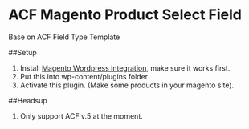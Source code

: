 # ACF Magento Product Select Field

Base on ACF Field Type Template

##Setup

1. Install [Magento Wordpress integration](http://wordpress.org/support/plugin/magento-wordpress-integration/), make sure it works first.
2. Put this into wp-content/plugins folder
3. Activate this plugin. (Make some products in your magento site).

##Headsup

1. Only support ACF v.5 at the moment.
